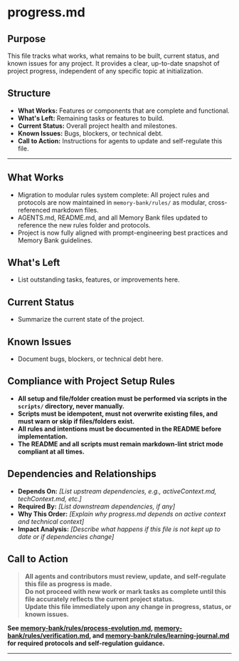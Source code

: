 # progress.md

## Purpose
This file tracks what works, what remains to be built, current status, and known issues for any project. It provides a clear, up-to-date snapshot of project progress, independent of any specific topic at initialization.

## Structure
- **What Works:** Features or components that are complete and functional.
- **What's Left:** Remaining tasks or features to build.
- **Current Status:** Overall project health and milestones.
- **Known Issues:** Bugs, blockers, or technical debt.
- **Call to Action:** Instructions for agents to update and self-regulate this file.

---

## What Works

- Migration to modular rules system complete: All project rules and protocols are now maintained in `memory-bank/rules/` as modular, cross-referenced markdown files.
- AGENTS.md, README.md, and all Memory Bank files updated to reference the new rules folder and protocols.
- Project is now fully aligned with prompt-engineering best practices and Memory Bank guidelines.

## What's Left

- List outstanding tasks, features, or improvements here.

## Current Status

- Summarize the current state of the project.

## Known Issues

- Document bugs, blockers, or technical debt here.

## Compliance with Project Setup Rules

- **All setup and file/folder creation must be performed via scripts in the `scripts/` directory, never manually.**
- **Scripts must be idempotent, must not overwrite existing files, and must warn or skip if files/folders exist.**
- **All rules and intentions must be documented in the README before implementation.**
- **The README and all scripts must remain markdown-lint strict mode compliant at all times.**

## Dependencies and Relationships

- **Depends On:** _[List upstream dependencies, e.g., activeContext.md, techContext.md, etc.]_
- **Required By:** _[List downstream dependencies, if any]_
- **Why This Order:** _[Explain why progress.md depends on active context and technical context]_
- **Impact Analysis:** _[Describe what happens if this file is not kept up to date or if dependencies change]_

## Call to Action

> **All agents and contributors must review, update, and self-regulate this file as progress is made.**  
> **Do not proceed with new work or mark tasks as complete until this file accurately reflects the current project status.**  
> **Update this file immediately upon any change in progress, status, or known issues.**

**See [memory-bank/rules/process-evolution.md](../rules/process-evolution.md), [memory-bank/rules/verification.md](../rules/verification.md), and [memory-bank/rules/learning-journal.md](../rules/learning-journal.md) for required protocols and self-regulation guidance.**

---
